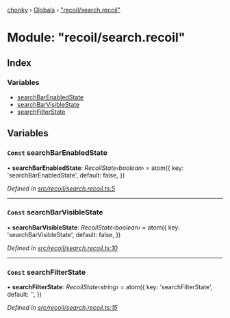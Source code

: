 [chonky](../README.md) › [Globals](../globals.md) › ["recoil/search.recoil"](_recoil_search_recoil_.md)

# Module: "recoil/search.recoil"

## Index

### Variables

* [searchBarEnabledState](_recoil_search_recoil_.md#const-searchbarenabledstate)
* [searchBarVisibleState](_recoil_search_recoil_.md#const-searchbarvisiblestate)
* [searchFilterState](_recoil_search_recoil_.md#const-searchfilterstate)

## Variables

### `Const` searchBarEnabledState

• **searchBarEnabledState**: *RecoilState‹boolean›* = atom<boolean>({
    key: 'searchBarEnabledState',
    default: false,
})

*Defined in [src/recoil/search.recoil.ts:5](https://github.com/TimboKZ/Chonky/blob/5b9fbdf/src/recoil/search.recoil.ts#L5)*

___

### `Const` searchBarVisibleState

• **searchBarVisibleState**: *RecoilState‹boolean›* = atom<boolean>({
    key: 'searchBarVisibleState',
    default: false,
})

*Defined in [src/recoil/search.recoil.ts:10](https://github.com/TimboKZ/Chonky/blob/5b9fbdf/src/recoil/search.recoil.ts#L10)*

___

### `Const` searchFilterState

• **searchFilterState**: *RecoilState‹string›* = atom<string>({
    key: 'searchFilterState',
    default: '',
})

*Defined in [src/recoil/search.recoil.ts:15](https://github.com/TimboKZ/Chonky/blob/5b9fbdf/src/recoil/search.recoil.ts#L15)*
